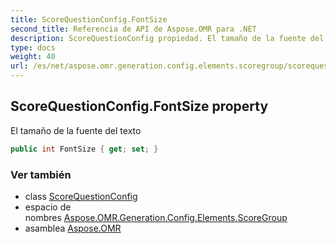 ```yaml
---
title: ScoreQuestionConfig.FontSize
second_title: Referencia de API de Aspose.OMR para .NET
description: ScoreQuestionConfig propiedad. El tamaño de la fuente del texto
type: docs
weight: 40
url: /es/net/aspose.omr.generation.config.elements.scoregroup/scorequestionconfig/fontsize/
---
```

## ScoreQuestionConfig.FontSize property

El tamaño de la fuente del texto

```csharp
public int FontSize { get; set; }
```

### Ver también

* class [ScoreQuestionConfig](../)
* espacio de nombres [Aspose.OMR.Generation.Config.Elements.ScoreGroup](../../scorequestionconfig/)
* asamblea [Aspose.OMR](../../../)


